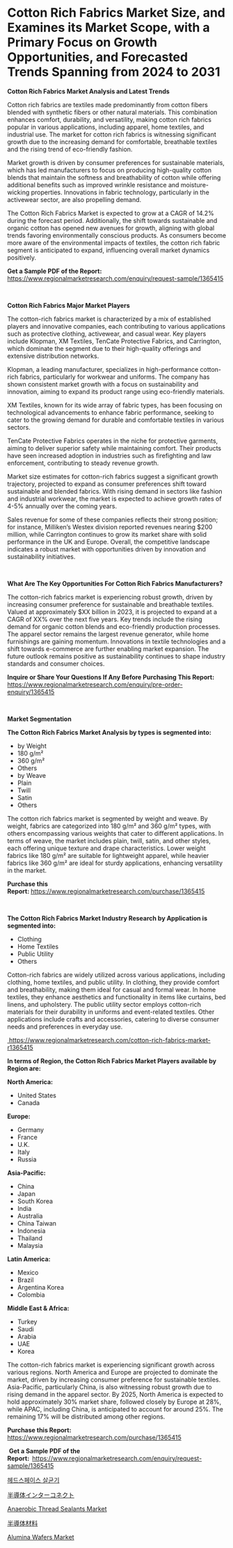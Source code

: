 <p><h1>Cotton Rich Fabrics Market Size, and Examines its Market Scope, with a Primary Focus on Growth Opportunities, and Forecasted Trends Spanning from 2024 to 2031</h1></p><p><strong>Cotton Rich Fabrics Market Analysis and Latest Trends</strong></p>
<p><p>Cotton rich fabrics are textiles made predominantly from cotton fibers blended with synthetic fibers or other natural materials. This combination enhances comfort, durability, and versatility, making cotton rich fabrics popular in various applications, including apparel, home textiles, and industrial use. The market for cotton rich fabrics is witnessing significant growth due to the increasing demand for comfortable, breathable textiles and the rising trend of eco-friendly fashion. </p><p>Market growth is driven by consumer preferences for sustainable materials, which has led manufacturers to focus on producing high-quality cotton blends that maintain the softness and breathability of cotton while offering additional benefits such as improved wrinkle resistance and moisture-wicking properties. Innovations in fabric technology, particularly in the activewear sector, are also propelling demand. </p><p>The Cotton Rich Fabrics Market is expected to grow at a CAGR of 14.2% during the forecast period. Additionally, the shift towards sustainable and organic cotton has opened new avenues for growth, aligning with global trends favoring environmentally conscious products. As consumers become more aware of the environmental impacts of textiles, the cotton rich fabric segment is anticipated to expand, influencing overall market dynamics positively.</p></p>
<p><strong>Get a Sample PDF of the Report:&nbsp;</strong> <a href="https://www.regionalmarketresearch.com/enquiry/request-sample/1365415">https://www.regionalmarketresearch.com/enquiry/request-sample/1365415</a></p>
<p>&nbsp;</p>
<p><strong>Cotton Rich Fabrics Major Market Players</strong></p>
<p><p>The cotton-rich fabrics market is characterized by a mix of established players and innovative companies, each contributing to various applications such as protective clothing, activewear, and casual wear. Key players include Klopman, XM Textiles, TenCate Protective Fabrics, and Carrington, which dominate the segment due to their high-quality offerings and extensive distribution networks.</p><p>Klopman, a leading manufacturer, specializes in high-performance cotton-rich fabrics, particularly for workwear and uniforms. The company has shown consistent market growth with a focus on sustainability and innovation, aiming to expand its product range using eco-friendly materials. </p><p>XM Textiles, known for its wide array of fabric types, has been focusing on technological advancements to enhance fabric performance, seeking to cater to the growing demand for durable and comfortable textiles in various sectors.</p><p>TenCate Protective Fabrics operates in the niche for protective garments, aiming to deliver superior safety while maintaining comfort. Their products have seen increased adoption in industries such as firefighting and law enforcement, contributing to steady revenue growth.</p><p>Market size estimates for cotton-rich fabrics suggest a significant growth trajectory, projected to expand as consumer preferences shift toward sustainable and blended fabrics. With rising demand in sectors like fashion and industrial workwear, the market is expected to achieve growth rates of 4-5% annually over the coming years. </p><p>Sales revenue for some of these companies reflects their strong position; for instance, Milliken’s Westex division reported revenues nearing $200 million, while Carrington continues to grow its market share with solid performance in the UK and Europe. Overall, the competitive landscape indicates a robust market with opportunities driven by innovation and sustainability initiatives.</p></p>
<p>&nbsp;</p>
<p><strong>What Are The Key Opportunities For Cotton Rich Fabrics Manufacturers?</strong></p>
<p><p>The cotton-rich fabrics market is experiencing robust growth, driven by increasing consumer preference for sustainable and breathable textiles. Valued at approximately $XX billion in 2023, it is projected to expand at a CAGR of XX% over the next five years. Key trends include the rising demand for organic cotton blends and eco-friendly production processes. The apparel sector remains the largest revenue generator, while home furnishings are gaining momentum. Innovations in textile technologies and a shift towards e-commerce are further enabling market expansion. The future outlook remains positive as sustainability continues to shape industry standards and consumer choices.</p></p>
<p><strong>Inquire or Share Your Questions If Any Before Purchasing This Report:</strong> <a href="https://www.regionalmarketresearch.com/enquiry/pre-order-enquiry/1365415">https://www.regionalmarketresearch.com/enquiry/pre-order-enquiry/1365415</a></p>
<p>&nbsp;</p>
<p><strong>Market Segmentation</strong></p>
<p><strong>The Cotton Rich Fabrics Market Analysis by types is segmented into:</strong></p>
<p><ul><li>by Weight</li><li>180 g/m²</li><li>360 g/m²</li><li>Others</li><li>by Weave</li><li>Plain</li><li>Twill</li><li>Satin</li><li>Others</li></ul></p>
<p><p>The cotton rich fabrics market is segmented by weight and weave. By weight, fabrics are categorized into 180 g/m² and 360 g/m² types, with others encompassing various weights that cater to different applications. In terms of weave, the market includes plain, twill, satin, and other styles, each offering unique texture and drape characteristics. Lower weight fabrics like 180 g/m² are suitable for lightweight apparel, while heavier fabrics like 360 g/m² are ideal for sturdy applications, enhancing versatility in the market.</p></p>
<p><strong>Purchase this Report:&nbsp;</strong><a href="https://www.regionalmarketresearch.com/purchase/1365415">https://www.regionalmarketresearch.com/purchase/1365415</a></p>
<p>&nbsp;</p>
<p><strong>The Cotton Rich Fabrics Market Industry Research by Application is segmented into:</strong></p>
<p><ul><li>Clothing</li><li>Home Textiles</li><li>Public Utility</li><li>Others</li></ul></p>
<p><p>Cotton-rich fabrics are widely utilized across various applications, including clothing, home textiles, and public utility. In clothing, they provide comfort and breathability, making them ideal for casual and formal wear. In home textiles, they enhance aesthetics and functionality in items like curtains, bed linens, and upholstery. The public utility sector employs cotton-rich materials for their durability in uniforms and event-related textiles. Other applications include crafts and accessories, catering to diverse consumer needs and preferences in everyday use.</p></p>
<p><a href="https://www.regionalmarketresearch.com/cotton-rich-fabrics-market-r1365415">&nbsp;https://www.regionalmarketresearch.com/cotton-rich-fabrics-market-r1365415</a></p>
<p><strong>In terms of Region, the Cotton Rich Fabrics Market Players available by Region are:</strong></p>
<p>
    <p> <strong> North America: </strong>
        <ul>
            <li>United States</li>
            <li>Canada</li>
        </ul>
        </p> 
    <p> <strong> Europe: </strong>
        <ul>
            <li>Germany</li>
            <li>France</li>
            <li>U.K.</li>
            <li>Italy</li>
            <li>Russia</li>
        </ul>
        </p> 
    <p> <strong> Asia-Pacific: </strong>
        <ul>
            <li>China</li>
            <li>Japan</li>
            <li>South Korea</li>
            <li>India</li>
            <li>Australia</li>
            <li>China Taiwan</li>
            <li>Indonesia</li>
            <li>Thailand</li>
            <li>Malaysia</li>
        </ul>
        </p> 
    <p> <strong> Latin America: </strong>
        <ul>
            <li>Mexico</li>
            <li>Brazil</li>
            <li>Argentina Korea</li>
            <li>Colombia</li>
        </ul>
        </p> 
    <p> <strong> Middle East & Africa: </strong>
        <ul>
            <li>Turkey</li>
            <li>Saudi</li>
            <li>Arabia</li>
            <li>UAE</li>
            <li>Korea</li>
        </ul>
    </p>
    </p>
<p><p>The cotton-rich fabrics market is experiencing significant growth across various regions. North America and Europe are projected to dominate the market, driven by increasing consumer preference for sustainable textiles. Asia-Pacific, particularly China, is also witnessing robust growth due to rising demand in the apparel sector. By 2025, North America is expected to hold approximately 30% market share, followed closely by Europe at 28%, while APAC, including China, is anticipated to account for around 25%. The remaining 17% will be distributed among other regions.</p></p>
<p><strong>Purchase this Report: </strong><a href="https://www.regionalmarketresearch.com/purchase/1365415">https://www.regionalmarketresearch.com/purchase/1365415</a></p>
<p>&nbsp;<strong>Get a Sample PDF of the Report:&nbsp;&nbsp;</strong><a href="https://www.regionalmarketresearch.com/enquiry/request-sample/1365415">https://www.regionalmarketresearch.com/enquiry/request-sample/1365415</a></p>
<p><strong></strong></p>
<p><p><a href="https://medium.com/@gilberthnsonna/%EA%B8%80%EB%A1%9C%EB%B2%8C-%ED%97%A4%EB%93%9C%EC%8A%A4%ED%8E%98%EC%9D%B4%EC%8A%A4-%EB%A9%B8%EA%B7%A0%EA%B8%B0-%EC%8B%9C%EC%9E%A5-%ED%8A%B8%EB%A0%8C%EB%93%9C-%EB%B0%8F-%EC%A7%80%EC%97%AD-%EC%A2%85%EB%A5%98-%EC%88%98%EB%8F%99-%EB%B0%98%EC%9E%90%EB%8F%99-%EC%99%84%EC%A0%84-%EC%9E%90%EB%8F%99-%EC%9A%A9%EB%8F%84-%EC%8B%9D%EC%9D%8C%EB%A3%8C-%EC%9D%98%EC%95%BD%ED%92%88-%ED%99%94%EC%9E%A5%ED%92%88-%EA%B8%B0%ED%83%80-%EC%97%90-%EB%94%B0%EB%A5%B8-%EC%84%B1%EC%9E%A5-%EA%B8%B0%ED%9A%8C-%ED%8F%89%EA%B0%80-89e695d95b91?postPublishedType=repub">헤드스페이스 살균기</a></p><p><a href="https://medium.com/@hardee896542024/%E5%9C%B0%E5%9F%9F%E5%B8%82%E5%A0%B4%E3%81%AF%E5%8D%8A%E5%B0%8E%E4%BD%93%E3%82%A4%E3%83%B3%E3%82%BF%E3%83%BC%E3%82%B3%E3%83%8D%E3%82%AF%E3%83%88%E5%B8%82%E5%A0%B4%E3%81%AE%E9%9D%A9%E6%96%B0%E3%81%AB%E3%81%A9%E3%81%AE%E3%82%88%E3%81%86%E3%81%AB%E9%81%A9%E5%BF%9C%E3%81%97%E3%81%A6%E3%81%84%E3%82%8B%E3%81%AE%E3%81%8B-%E4%B8%BB%E8%A6%81%E5%B8%82%E5%A0%B4%E5%8B%95%E5%90%91%E3%81%A82024%E5%B9%B4%E3%81%8B%E3%82%892031%E5%B9%B4%E3%81%BE%E3%81%A7%E3%81%AE%E4%BA%88%E6%B8%AC-34e414ea4e64">半導体インターコネクト</a></p><p><a href="https://issuu.com/reportprime-2/docs/anaerobic-thread-sealants-market-si_93b6242f7ac04c">Anaerobic Thread Sealants Market</a></p><p><a href="https://medium.com/@hardee896542024/%E5%8D%8A%E5%B0%8E%E4%BD%93%E6%9D%90%E6%96%99%E5%B8%82%E5%A0%B4%E3%81%AB%E3%81%8A%E3%81%91%E3%82%8B%E6%88%90%E9%95%B7%E6%A9%9F%E4%BC%9A%E3%81%A8%E8%AA%B2%E9%A1%8C%E3%81%AF%E4%BD%95%E3%81%A7%E3%81%99%E3%81%8B-9eb6b1885323?postPublishedType=repub">半導体材料</a></p><p><a href="https://github.com/MaryNelson695/Market-Research-Report-List-1/blob/main/alumina-wafers-market.md">Alumina Wafers Market</a></p></p>
